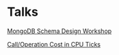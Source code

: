 # Talks

[MongoDB Schema Design Workshop](http://gjmurakami-10gen.github.com/talks/mongodb_schema_design_workshop/)

[Call/Operation Cost in CPU Ticks](http://gjmurakami-10gen.github.io/talks/call_operation_cost_in_cpu_ticks/)


